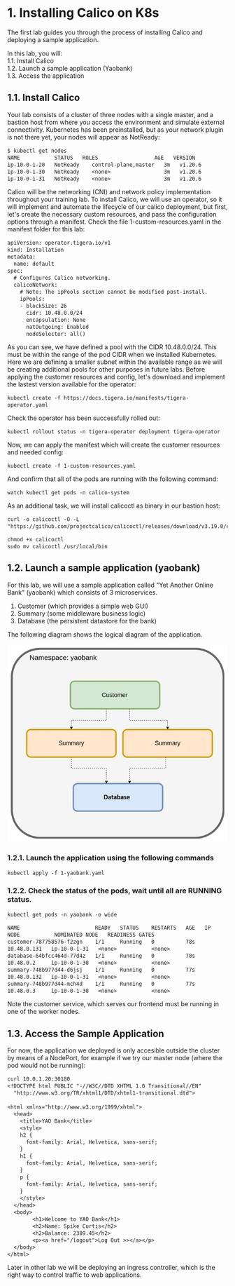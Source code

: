 # 1. Installing Calico on K8s

The first lab guides you through the process of installing Calico and deploying a sample application. 

In this lab, you will: \
1.1. Install Calico \
1.2. Launch a sample application (Yaobank) \
1.3. Access the application


## 1.1. Install Calico

Your lab consists of a cluster of three nodes with a single master, and a bastion host from where you access the environment and simulate external connectivity. Kubernetes has been preinstalled, but as your network plugin is not there yet, your nodes will appear as NotReady:

```
$ kubectl get nodes
NAME           STATUS   ROLES                  AGE   VERSION
ip-10-0-1-20   NotReady    control-plane,master   3m   v1.20.6
ip-10-0-1-30   NotReady    <none>                 3m   v1.20.6
ip-10-0-1-31   NotReady    <none>                 3m   v1.20.6
```

Calico will be the networking (CNI) and network policy implementation throughout your training lab. To install Calico, we will use an operator, so it will implement and automate the lifecycle of our calico deployment, but first, let's create the necessary custom resources, and pass the configuration options through a manifest. Check the file 1-custom-resources.yaml in the manifest folder for this lab:

```
apiVersion: operator.tigera.io/v1
kind: Installation
metadata:
  name: default
spec:
  # Configures Calico networking.
  calicoNetwork:
    # Note: The ipPools section cannot be modified post-install.
    ipPools:
    - blockSize: 26
      cidr: 10.48.0.0/24
      encapsulation: None
      natOutgoing: Enabled
      nodeSelector: all()
```

As you can see, we have defined a pool with the CIDR 10.48.0.0/24. This must be within the range of the pod CIDR when we installed Kubernetes. Here we are defining a smaller subnet within the available range as we will be creating additional pools for other purposes in future labs. Before applying the customer resources and config, let's download and implement the lastest version available for the operator:

```
kubectl create -f https://docs.tigera.io/manifests/tigera-operator.yaml
```

Check the operator has been successfully rolled out:

```
kubectl rollout status -n tigera-operator deployment tigera-operator
```
Now, we can apply the manifest which will create the customer resources and needed config:

```
kubectl create -f 1-custom-resources.yaml
```

And confirm that all of the pods are running with the following command:

```
watch kubectl get pods -n calico-system
```

As an additional task, we will install calicoctl as binary in our bastion host:

```
curl -o calicoctl -O -L  "https://github.com/projectcalico/calicoctl/releases/download/v3.19.0/calicoctl"
```
```
chmod +x calicoctl
sudo mv calicoctl /usr/local/bin
```

## 1.2. Launch a sample application (yaobank)

For this lab, we will use a sample application called "Yet Another Online Bank" (yaobank) which consists of 3 microservices.
1. Customer (which provides a simple web GUI)
2. Summary (some middleware business logic)
3. Database (the persistent datastore for the bank)


The following diagram shows the logical diagram of the application.

![yaobank](img/1-yaobank.jpg)

### 1.2.1. Launch the application using the following commands

```
kubectl apply -f 1-yaobank.yaml
```

### 1.2.2. Check the status of the pods, wait until all are RUNNING status.

```
kubectl get pods -n yaobank -o wide
```
```
NAME                        READY   STATUS    RESTARTS   AGE   IP            NODE           NOMINATED NODE   READINESS GATES
customer-787758576-f2zgn    1/1     Running   0          78s   10.48.0.131   ip-10-0-1-31   <none>           <none>
database-64bfcc464d-77d4z   1/1     Running   0          78s   10.48.0.2     ip-10-0-1-30   <none>           <none>
summary-748b977d44-d6jsj    1/1     Running   0          77s   10.48.0.132   ip-10-0-1-31   <none>           <none>
summary-748b977d44-mch4d    1/1     Running   0          77s   10.48.0.3     ip-10-0-1-30   <none>           <none>
```

Note the customer service, which serves our frontend must be running in one of the worker nodes.

## 1.3. Access the Sample Application

For now, the application we deployed is only accesible outside the cluster by means of a NodePort, for example if we try our master node (where the pod would not be running):

```
curl 10.0.1.20:30180
<!DOCTYPE html PUBLIC "-//W3C//DTD XHTML 1.0 Transitional//EN"
  "http://www.w3.org/TR/xhtml1/DTD/xhtml1-transitional.dtd">

<html xmlns="http://www.w3.org/1999/xhtml">
  <head>
    <title>YAO Bank</title>
    <style>
    h2 {
      font-family: Arial, Helvetica, sans-serif;
    }
    h1 {
      font-family: Arial, Helvetica, sans-serif;
    }
    p {
      font-family: Arial, Helvetica, sans-serif;
    }
    </style>
  </head>
  <body>
        <h1>Welcome to YAO Bank</h1>
        <h2>Name: Spike Curtis</h2>
        <h2>Balance: 2389.45</h2>
        <p><a href="/logout">Log Out >></a></p>
  </body>
</html>
```

Later in other lab we will be deploying an ingress controller, which is the right way to control traffic to web applications.
